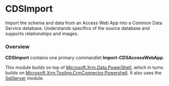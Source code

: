 # CDSImport
Import the schema and data from an Access Web App into a Common Data Service database.  Understands specifics of the source database and supports relationships and images.

### Overview
**CDSImport** contains one primary commandlet **Import-CDSAccessWebApp**. 

This module builds on top of [Microsoft.Xrm.Data.PowerShell](https://github.com/seanmcne/Microsoft.Xrm.Data.PowerShell), which in turns builds on [Microsoft.Xrm.Tooling.CrmConnector.Powershell](https://docs.microsoft.com/en-us/powershell/module/microsoft.xrm.tooling.crmconnector.powershell/?view=dynamics365ce-ps).  It also uses the [SqlServer](https://docs.microsoft.com/en-us/sql/powershell/sql-server-powershell?view=sql-server-2017) module.  

